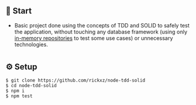 ## 🏁 Start

- Basic project done using the concepts of TDD and SOLID to safely test the application, without touching any database framework (using only [in-memory repositories](https://martinfowler.com/bliki/InMemoryTestDatabase.html) to test some use cases) or unnecessary technologies.

#

## ⚙️ Setup

```shell
$ git clone https://github.com/rickxz/node-tdd-solid
$ cd node-tdd-solid
$ npm i
$ npm test
```